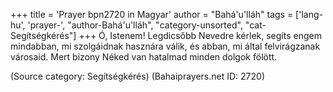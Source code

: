 +++
title = 'Prayer bpn2720 in Magyar'
author = "Bahá'u'lláh"
tags = ['lang-hu', 'prayer-', "author-Bahá'u'lláh", "category-unsorted", "cat-Segítségkérés"]
+++
Ó, Istenem! Legdicsőbb Nevedre kérlek, segíts engem mindabban, mi szolgáidnak hasznára válik, és abban, mi által felvirágzanak városaid. Mert bizony Néked van hatalmad minden dolgok fölött.

(Source category: Segítségkérés)
(Bahaiprayers.net ID: 2720)
